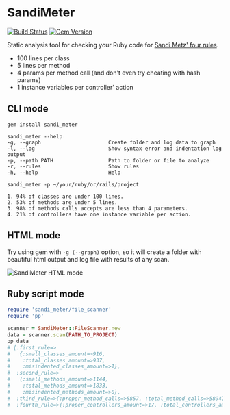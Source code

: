 # SandiMeter
[![Build Status](https://travis-ci.org/makaroni4/sandi_meter.png?branch=master)](https://travis-ci.org/makaroni4/sandi_meter)
[![Gem Version](https://badge.fury.io/rb/sandi_meter.png)](http://badge.fury.io/rb/sandi_meter)

Static analysis tool for checking your Ruby code for [Sandi Metz' four rules](http://robots.thoughtbot.com/post/50655960596/sandi-metz-rules-for-developers).

* 100 lines per class
* 5 lines per method
* 4 params per method call (and don't even try cheating with hash params)
* 1 instance variables per controller' action

## CLI mode

~~~
gem install sandi_meter

sandi_meter --help
-g, --graph                      Create folder and log data to graph
-l, --log                        Show syntax error and indentation log output
-p, --path PATH                  Path to folder or file to analyze
-r, --rules                      Show rules
-h, --help                       Help

sandi_meter -p ~/your/ruby/or/rails/project

1. 94% of classes are under 100 lines.
2. 53% of methods are under 5 lines.
3. 98% of methods calls accepts are less than 4 parameters.
4. 21% of controllers have one instance variable per action.
~~~

## HTML mode

Try using gem with `-g (--graph)` option, so it will create a folder with beautiful html output and log file with results of any scan.

![SandiMeter HTML mode](http://img545.imageshack.us/img545/5601/t8qk.png)

## Ruby script mode

~~~ruby
require 'sandi_meter/file_scanner'
require 'pp'

scanner = SandiMeter::FileScanner.new
data = scanner.scan(PATH_TO_PROJECT)
pp data
# {:first_rule=>
#   {:small_classes_amount=>916,
#    :total_classes_amount=>937,
#    :misindented_classes_amount=>1},
#  :second_rule=>
#   {:small_methods_amount=>1144,
#    :total_methods_amount=>1833,
#    :misindented_methods_amount=>0},
#  :third_rule=>{:proper_method_calls=>5857, :total_method_calls=>5894},
#  :fourth_rule=>{:proper_controllers_amount=>17, :total_controllers_amount=>94}}
~~~
